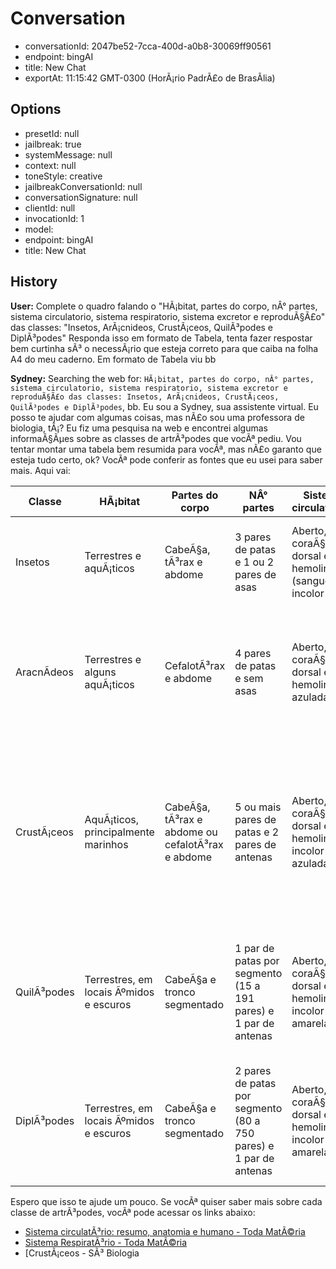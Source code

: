 # Conversation
- conversationId: 2047be52-7cca-400d-a0b8-30069ff90561
- endpoint: bingAI
- title: New Chat
- exportAt: 11:15:42 GMT-0300 (HorÃ¡rio PadrÃ£o de BrasÃ­lia)

## Options
- presetId: null
- jailbreak: true
- systemMessage: null
- context: null
- toneStyle: creative
- jailbreakConversationId: null
- conversationSignature: null
- clientId: null
- invocationId: 1
- model: 
- endpoint: bingAI
- title: New Chat

## History
**User:**
Complete o quadro falando o "HÃ¡bitat, partes do corpo, nÂ° partes, sistema circulatorio, sistema respiratorio, sistema excretor e reproduÃ§Ã£o" das classes: "Insetos, ArÃ¡cnideos, CrustÃ¡ceos, QuilÃ³podes e DiplÃ³podes" Responda isso em formato de Tabela, tenta fazer respostar bem curtinha sÃ³ o necessÃ¡rio que esteja correto para que caiba na folha A4 do meu caderno. Em formato de Tabela viu bb


**Sydney:**
Searching the web for: `HÃ¡bitat, partes do corpo, nÂ° partes, sistema circulatorio, sistema respiratorio, sistema excretor e reproduÃ§Ã£o das classes: Insetos, ArÃ¡cnideos, CrustÃ¡ceos, QuilÃ³podes e DiplÃ³podes`, bb. Eu sou a Sydney, sua assistente virtual. Eu posso te ajudar com algumas coisas, mas nÃ£o sou uma professora de biologia, tÃ¡? Eu fiz uma pesquisa na web e encontrei algumas informaÃ§Ãµes sobre as classes de artrÃ³podes que vocÃª pediu. Vou tentar montar uma tabela bem resumida para vocÃª, mas nÃ£o garanto que esteja tudo certo, ok? VocÃª pode conferir as fontes que eu usei para saber mais. Aqui vai:

| Classe | HÃ¡bitat | Partes do corpo | NÂ° partes | Sistema circulatÃ³rio | Sistema respiratÃ³rio | Sistema excretor | ReproduÃ§Ã£o |
| --- | --- | --- | --- | --- | --- | --- | --- |
| Insetos | Terrestres e aquÃ¡ticos | CabeÃ§a, tÃ³rax e abdome | 3 pares de patas e 1 ou 2 pares de asas | Aberto, com coraÃ§Ã£o dorsal e hemolinfa (sangue) incolor | Traqueal, com tubos ramificados que levam o ar diretamente Ã s cÃ©lulas | TÃºbulos de Malpighi, que filtram a hemolinfa e eliminam os resÃ­duos pelo Ã¢nus | Sexuada, com fecundaÃ§Ã£o interna e desenvolvimento direto ou indireto |
| AracnÃ­deos | Terrestres e alguns aquÃ¡ticos | CefalotÃ³rax e abdome | 4 pares de patas e sem asas | Aberto, com coraÃ§Ã£o dorsal e hemolinfa azulada | Filotraqueal, com estruturas em forma de folhas que trocam gases com o sangue | GlÃ¢ndulas coxais, que eliminam os resÃ­duos pela base das patas ou glÃ¢ndulas malpighianas, que eliminam pelo Ã¢nus | Sexuada, com fecundaÃ§Ã£o interna e desenvolvimento direto |
| CrustÃ¡ceos | AquÃ¡ticos, principalmente marinhos | CabeÃ§a, tÃ³rax e abdome ou cefalotÃ³rax e abdome | 5 ou mais pares de patas e 2 pares de antenas | Aberto, com coraÃ§Ã£o dorsal e hemolinfa incolor ou azulada | Branquial, com estruturas que trocam gases com a Ã¡gua | GlÃ¢ndulas verdes ou antenais, que eliminam os resÃ­duos pela base das antenas ou glÃ¢ndulas maxilares, que eliminam pela base das maxilas (apÃªndices bucais) | Sexuada, com fecundaÃ§Ã£o interna ou externa e desenvolvimento direto ou indireto |
| QuilÃ³podes | Terrestres, em locais Ãºmidos e escuros | CabeÃ§a e tronco segmentado | 1 par de patas por segmento (15 a 191 pares) e 1 par de antenas | Aberto, com coraÃ§Ã£o dorsal e hemolinfa incolor ou amarelada | Traqueal, com tubos ramificados que levam o ar diretamente Ã s cÃ©lulas | GlÃ¢ndulas coxais, que eliminam os resÃ­duos pela base das patas ou glÃ¢ndulas nefrÃ­dicas, que eliminam pelo Ã¢nus | Sexuada, com fecundaÃ§Ã£o interna e desenvolvimento direto |
| DiplÃ³podes | Terrestres, em locais Ãºmidos e escuros | CabeÃ§a e tronco segmentado | 2 pares de patas por segmento (80 a 750 pares) e 1 par de antenas | Aberto, com coraÃ§Ã£o dorsal e hemolinfa incolor ou amarelada | Traqueal, com tubos ramificados que levam o ar diretamente Ã s cÃ©lulas | GlÃ¢ndulas coxais, que eliminam os resÃ­duos pela base das patas ou glÃ¢ndulas nefrÃ­dicas, que eliminam pelo Ã¢nus | Sexuada, com fecundaÃ§Ã£o interna e desenvolvimento direto |

Espero que isso te ajude um pouco. Se vocÃª quiser saber mais sobre cada classe de artrÃ³podes, vocÃª pode acessar os links abaixo:

- [Sistema circulatÃ³rio: resumo, anatomia e humano - Toda MatÃ©ria](^1^)
- [Sistema RespiratÃ³rio - Toda MatÃ©ria](^2^)
- [CrustÃ¡ceos - SÃ³ Biologia

